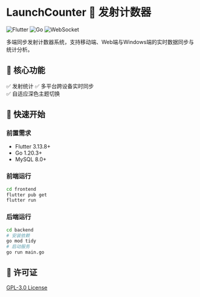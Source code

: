 # LaunchCounter 🚀 发射计数器

![Flutter](https://img.shields.io/badge/Flutter-3.13.8-blue?logo=flutter)
![Go](https://img.shields.io/badge/Go-1.20.3-%2300ADD8?logo=go)
![WebSocket](https://img.shields.io/badge/WebSocket-实时同步-green)

多端同步发射计数器系统，支持移动端、Web端与Windows端的实时数据同步与统计分析。

## 🌟 核心功能

✅ 发射统计
✅ 多平台跨设备实时同步  
✅ 自适应深色主题切换

## 🚀 快速开始

### 前置需求

- Flutter 3.13.8+
- Go 1.20.3+
- MySQL 8.0+

### 前端运行

```bash
cd frontend
flutter pub get
flutter run
```

### 后端运行

```bash
cd backend
# 安装依赖
go mod tidy
# 启动服务
go run main.go
```

## 📜 许可证

[GPL-3.0 License](LICENSE)
